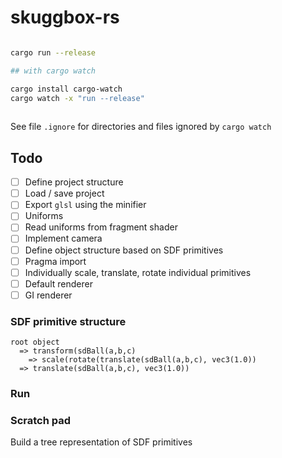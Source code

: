 # skuggbox-rs

```bash

cargo run --release

## with cargo watch

cargo install cargo-watch
cargo watch -x "run --release"
 
```

See file `.ignore` for directories and files ignored by `cargo watch`

## Todo

- [ ] Define project structure
- [ ] Load / save project
- [ ] Export `glsl` using the minifier  
- [ ] Uniforms
- [ ] Read uniforms from fragment shader
- [ ] Implement camera
- [ ] Define object structure based on SDF primitives
- [ ] Pragma import
- [ ] Individually scale, translate, rotate individual primitives
- [ ] Default renderer
- [ ] GI renderer

### SDF primitive structure

```text
root object
  => transform(sdBall(a,b,c)
    => scale(rotate(translate(sdBall(a,b,c), vec3(1.0))
  => translate(sdBall(a,b,c), vec3(1.0))
```


### Run



### Scratch pad

Build a tree representation of SDF primitives
